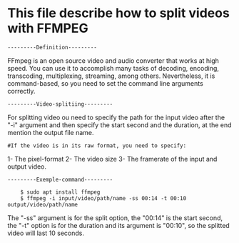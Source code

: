 

# This file describe how to split videos with FFMPEG 

	---------Definition---------
FFmpeg is an open source video and audio converter that works at high speed.
You can use it to accomplish many tasks of decoding, encoding, transcoding, 
multiplexing, streaming, among others. Nevertheless, it is command-based, 
so you need to set the command line arguments correctly.


	---------Video-splitiing---------
For splitting video ou need to specify the path for the input video after the "-i" argument and then specify  the start second and the duration,
at the end mention the output file name. 

	#If the video is in its raw format, you need to specify:
1- The pixel-format
2- The video size
3- The framerate
of the input and output video.

	---------Exemple-command---------
	
		$ sudo apt install ffmpeg
		$ ffmpeg -i input/video/path/name -ss 00:14 -t 00:10 output/video/path/name

The "-ss" argument is for the split option, the "00:14" is the start second, the "-t" option is for 
the duration and its argument is "00:10", so the splitted video will last 10 seconds.
	
	
	
